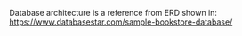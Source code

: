 Database architecture is a reference from ERD shown in: https://www.databasestar.com/sample-bookstore-database/

